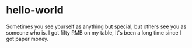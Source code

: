 # hello-world
Sometimes you see yourself as anything but special, but others see you as someone who is.
I got fifty RMB on my table, It's been a long time since I got paper money.
